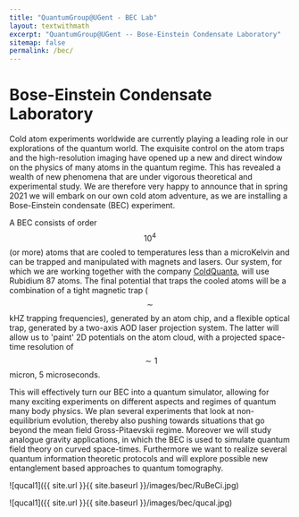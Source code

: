 ```yaml
---
title: "QuantumGroup@UGent - BEC Lab"
layout: textwithmath
excerpt: "QuantumGroup@UGent -- Bose-Einstein Condensate Laboratory"
sitemap: false
permalink: /bec/
---
```


# Bose-Einstein Condensate Laboratory

<div class="col-sm-9 clearfix">

Cold atom experiments worldwide are currently playing a leading role in our explorations of the quantum world. The exquisite control on the atom traps and the high-resolution imaging have opened up a new and direct window on the physics of many atoms in the quantum regime. This has revealed a wealth of new phenomena that are under vigorous theoretical and experimental study. We are therefore very happy to announce that in spring 2021 we will embark on our own cold atom adventure, as we are installing a Bose-Einstein condensate (BEC) experiment.

A BEC consists of order $$10^4$$ (or more) atoms that are cooled to temperatures less than a microKelvin and can be trapped and manipulated with magnets and lasers. Our system, for which we are working together with the company [ColdQuanta](https://www.coldquanta.com/), will use Rubidium 87 atoms. The final potential that traps the cooled atoms will be a combination of a tight magnetic trap ($$\sim$$ kHZ trapping frequencies), generated by an atom chip, and a flexible optical trap, generated by a two-axis AOD laser projection system. The latter will allow us to 'paint' 2D potentials on the atom cloud, with a projected space-time resolution of $$\sim 1$$ micron, 5 microseconds.

This will effectively turn our BEC into a quantum simulator, allowing for many exciting experiments on different aspects and regimes of quantum many body physics. We plan several experiments that look at non-equilibrium evolution, thereby also pushing towards situations that go beyond the mean field Gross-Pitaevskii regime. Moreover we will study analogue gravity applications, in which the BEC is used to simulate quantum field theory on curved space-times. Furthermore we want to realize several quantum information theoretic protocols and will explore possible new entanglement based approaches to quantum tomography.
</div>

<div class="col-sm-3">

<!-- two possible syntaxes: markdown or html syntax  -->

![qucal1]({{ site.url }}{{ site.baseurl }}/images/bec/RuBeCi.jpg)

![qucal1]({{ site.url }}{{ site.baseurl }}/images/bec/qucal.jpg)


<!--
<figure>
<img src="{{ site.url }}{{ site.baseurl }}/images/bec/habemusinterference.png">
<figcaption> Testing the optics table in our brand new lab: "Habemus inteference". </figcaption>  
</figure>  

<!-- [qucal1]({{ site.url }}{{ site.baseurl }}/images/bec/qucal.jpg)>>



</div>

<b> Contact us for more information, we welcome suggestions and ideas for possible collaborative projects. </b>
